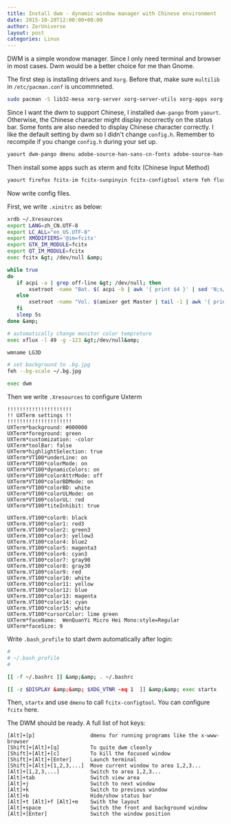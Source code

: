 ```yaml
---
title: Install dwm - dynamic window manager with Chinese environment
date: 2015-10-20T12:00:00+00:00
author: ZerUniverse
layout: post
categories: Linux
---
```


DWM is a simple wondow manager. Since I only need terminal and browser in most cases. Dwm would be a better choice for me than Gnome<!--more-->.

The first step is installing drivers and `Xorg`. Before that, make sure `multilib` in `/etc/pacman.conf` is uncommneted.

```bash
sudo pacman -S lib32-mesa xorg-server xorg-server-utils xorg-apps xorg-xinit
```

Since I want the dwm to support Chinese, I installed `dwm-pango` from `yaourt`. Otherwise, the Chinese character might display incorrectly on the status bar. Some fonts are also needed to display Chinese character correctly. I like the default setting by dwm so I didn't change `config.h`. Remember to recompile if you change `config.h` during your set up.

```bash
yaourt dwm-pango dmenu adobe-source-han-sans-cn-fonts adobe-source-han-sans-tw-fonts wqy-microhei wqy-zenhei wqy-bitmapfont ttf-arphic-ukai ttf-arphic-uming opendesktop-fonts otf-texgyre
```

Then install some apps such as xterm and fcitx (Chinese Input Method)

```bash
yaourt firefox fcitx-im fcitx-sunpinyin fcitx-configtool xterm feh fluxgui wmname
```

Now write config files.

First, we write `.xinitrc` as below:

```bash
xrdb ~/.Xresources
export LANG=zh_CN.UTF-8
export LC_ALL="en_US.UTF-8"
export XMODIFIERS='@im=fcitx'
export GTK_IM_MODULE=fcitx
export QT_IM_MODULE=fcitx
exec fcitx &gt; /dev/null &amp;

while true
do
   if acpi -a | grep off-line &gt; /dev/null; then
       xsetroot -name "Bat. $( acpi -b | awk '{ print $4 }' | sed 'N;s/\n/ /g' ) | Vol. $(amixer get Master | tail -1 | awk '{ print $5}' | tr -d '[]') | $(date +"%a, %b %d %T")"
   else
       xsetroot -name "Vol. $(amixer get Master | tail -1 | awk '{ print $5}' | tr -d '[]') | $(date +"%a, %b %d %T")"
   fi
   sleep 5s
done &amp;

# automatically change monitor color tempreture
exec xflux -l 49 -g -123 &gt;/dev/null&amp;

wmname LG3D

# set background to .bg.jpg
feh --bg-scale ~/.bg.jpg

exec dwm
```

Then we write `.Xresources` to configure Uxterm

```text
!!!!!!!!!!!!!!!!!!!!!
!! UXTerm settings !!
!!!!!!!!!!!!!!!!!!!!!
UXTerm*background: #000000
UXTerm*foreground: green
UXTerm*customization: -color
UXTerm*toolBar: false
UXTerm*highlightSelection: true
UXTerm*VT100*underLine: on
UXTerm*VT100*colorMode: on
UXTerm*VT100*dynamicColors: on
UXTerm*VT100*colorAttrMode: off
UXTerm*VT100*colorBDMode: on
UXTerm*VT100*colorBD: white
UXTerm*VT100*colorULMode: on
UXTerm*VT100*colorUL: red
UXTerm*VT100*titeInhibit: true

UXTerm.VT100*color0: black
UXTerm.VT100*color1: red3
UXTerm.VT100*color2: green3
UXTerm.VT100*color3: yellow3
UXTerm.VT100*color4: blue2
UXTerm.VT100*color5: magenta3
UXTerm.VT100*color6: cyan3
UXTerm.VT100*color7: gray90
UXTerm.VT100*color8: gray30
UXTerm.VT100*color9: red
UXTerm.VT100*color10: white
UXTerm.VT100*color11: yellow
UXTerm.VT100*color12: blue
UXTerm.VT100*color13: magenta
UXTerm.VT100*color14: cyan
UXTerm.VT100*color15: white
UXTerm.VT100*cursorColor: lime green
UXTerm*faceName:  WenQuanYi Micro Hei Mono:style=Regular
UXTerm*faceSize: 9
```

Write `.bash_profile` to start dwm automatically after login:

```bash
#
# ~/.bash_profile
#

[[ -f ~/.bashrc ]] &amp;&amp; . ~/.bashrc

[[ -z $DISPLAY &amp;&amp; $XDG_VTNR -eq 1  ]] &amp;&amp; exec startx
```

Then, `startx` and use `dmenu` to call `fcitx-configtool`. You can configure `fcitx` here.

The DWM should be ready. A full list of hot keys:

```text
[Alt]+[p]                  dmenu for running programs like the x-www-browser
[Shift]+[Alt]+[q]          To quite dwm cleanly
[Shift]+[Alt]+[c]          To kill the focused window
[Shift]+[Alt]+[Enter]      Launch terminal
[Shift]+[Alt]+[1,2,3,...]  Move current window to area 1,2,3...
[Alt]+[1,2,3,...]          Switch to area 1,2,3...
[Alt]+tab                  Switch view area
[Alt]+j                    Switch to next window
[Alt]+k                    Switch to previous window
[Alt]+b                    Hide/show status bar
[Alt]+t [Alt]+f [Alt]+m    Swith the layout
[Alt]+space                Switch the front and background window
[Alt]+[Enter]              Switch the window position
```
